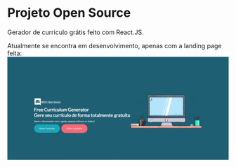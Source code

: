 # Projeto Open Source
Gerador de curriculo grátis feito com React.JS.

Atualmente se encontra em desenvolvimento, apenas com a landing page feita:
![alt text](https://github.com/Fukubi/FreeCurriculumGenerator/blob/main/git%20images/landing-print.JPG)
